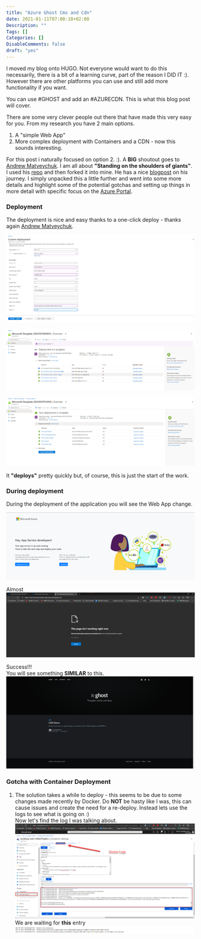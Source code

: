 ```yaml
---
title: "Azure Ghost Cms and Cdn"
date: 2021-01-11T07:00:18+02:00
Description: ""
Tags: []
Categories: []
DisableComments: false
draft: "yes"
---
```


I moved my blog onto HUGO. Not everyone would want to do this necessarily, there is a bit of a learning curve, part of the reason I DID IT :). However there are other platforms you can use and still add more functionality if you want.  

You can use #GHOST and add an #AZURECDN. This is what this blog post will cover.

There are some very clever people out there that have made this very easy for you. From my research you have 2 main options.

1. A "simple Web App"
2. More complex deployment with Containers and a CDN - now this sounds interesting.  

For this post i naturally focused on option 2. :). A **BIG** shoutout goes to [Andrew Matveychuk](https://andrewmatveychuk.com/about/). I am all about __**"Standing on the shoulders of giants**"__. I used his [repo](https://github.com/andrewmatveychuk/azure.ghost-web-app-for-containers) and then forked it into mine. He has a nice [blogpost](https://andrewmatveychuk.com/a-one-click-ghost-deployment-on-azure-web-app-for-containers/) on his journey. I simply unpacked this a little further and went into some more details and highlight some of the potential gotchas and setting up things in more detail with specific focus on the [Azure Portal](https://portal.azure.com).

### Deployment

The deployment is nice and easy thanks to a one-click deploy - thanks again [Andrew Matveychuk](https://andrewmatveychuk.com/about/).  

![Deployment Start](https://github.com/fskelly/flkelly-cloudblog/blob/main/static/images/blogImages/2021/ghostblogpost/deploymentsample.png?raw=true)  

![Deployment In Progress](https://github.com/fskelly/flkelly-cloudblog/blob/main/static/images/blogImages/2021/ghostblogpost/deploymentSequence.png?raw=true)  

![Deployment Complete](https://github.com/fskelly/flkelly-cloudblog/blob/main/static/images/blogImages/2021/ghostblogpost/deplolymentComplete.png?raw=true)  

It __"deploys"__ pretty quickly but, of course, this is just the start of the work.

### During deployment  

During the deployment of the application you will see the Web App change.

![Initial Web App](https://github.com/fskelly/flkelly-cloudblog/blob/main/static/images/blogImages/2021/ghostblogpost/initialWebApp.png?raw=true)  

Almost
![New App being deployed](https://github.com/fskelly/flkelly-cloudblog/blob/main/static/images/blogImages/2021/ghostblogpost/ghostBeingConfigured.png?raw=true)

Success!!!  
You will see something **SIMILAR** to this.
![New App deployed](https://github.com/fskelly/flkelly-cloudblog/blob/main/static/images/blogImages/2021/ghostblogpost/ghostConfigured.png?raw=true)

### Gotcha with Container Deployment

1. The solution takes a while to deploy - this seems to be due to some changes made recently by Docker. Do **NOT** be hasty like I was, this can cause issues and create the need for a re-deploy. Instead lets use the logs to see what is going on :)  
Now let's find the log I was talking about.
![Docker Logs](https://github.com/fskelly/flkelly-cloudblog/blob/main/static/images/blogImages/2021/ghostblogpost/containerLogs.png?raw=true)
We are waiting for **this** entry
![Magic Moment](https://github.com/fskelly/flkelly-cloudblog/blob/main/static/images/blogImages/2021/ghostblogpost/magicMoment-PATIENCE.png?raw=true)

